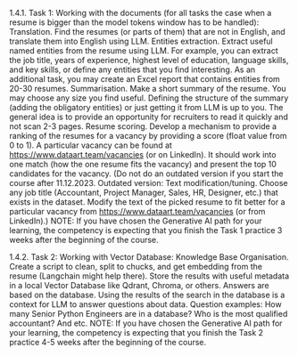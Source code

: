 1.4.1. Task 1: Working with the documents (for all tasks the case when a resume is bigger than the model tokens window has to be handled):
Translation. Find the resumes (or parts of them) that are not in English, and translate them into English using LLM.
Entities extraction. Extract useful named entities from the resume using LLM. For example, you can extract the job title, years of experience, highest level of education, language skills, and key skills, or define any entities that you find interesting. As an additional task, you may create an Excel report that contains entities from 20-30 resumes.
Summarisation. Make a short summary of the resume. You may choose any size you find useful. Defining the structure of the summary (adding the obligatory entities) or just getting it from LLM is up to you. The general idea is to provide an opportunity for recruiters to read it quickly and not scan 2-3 pages.
Resume scoring. Develop a mechanism to provide a ranking of the resumes for a vacancy by providing a score (float value from 0 to 1). A particular vacancy can be found at https://www.dataart.team/vacancies (or on LinkedIn). It should work into one match (how the one resume fits the vacancy) and present the top 10 candidates for the vacancy. (Do not do an outdated version if you start the course after 11.12.2023. Outdated version: Text modification/tuning. Choose any job title (Accountant, Project Manager, Sales, HR, Designer, etc.) that exists in the dataset. Modify the text of the picked resume to fit better for a particular vacancy from https://www.dataart.team/vacancies (or from LinkedIn).)
NOTE: If you have chosen the Generative AI path for your learning, the competency is expecting that you finish the Task 1 practice 3 weeks after the beginning of the course.

1.4.2. Task 2: Working with Vector Database:
Knowledge Base Organisation. Create a script to clean, split to chucks, and get embedding from the resume (Langchain might help there). Store the results with useful metadata in a local Vector Database like Qdrant, Chroma, or others.
Answers are based on the database. Using the results of the search in the database is a context for LLM to answer questions about data. Question examples: How many Senior Python Engineers are in a database? Who is the most qualified accountant? And etc.
NOTE: If you have chosen the Generative AI path for your learning, the competency is expecting that you finish the Task 2 practice 4-5 weeks after the beginning of the course.
